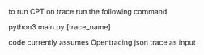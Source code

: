 to run CPT on trace run the following command

python3 main.py [trace_name]

code currently assumes Opentracing json trace as input
